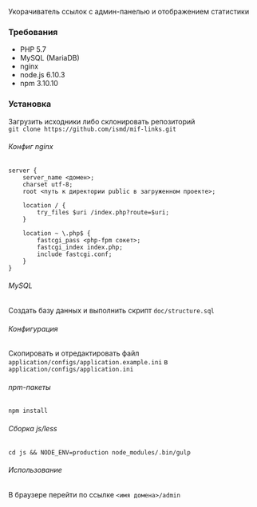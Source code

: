 Укорачиватель ссылок с админ-панелью и отображением статистики

### Требования
- PHP 5.7
- MySQL (MariaDB)
- nginx
- node.js 6.10.3
- npm 3.10.10

### Установка
Загрузить исходники либо склонировать репозиторий  
`git clone https://github.com/ismd/mif-links.git`
###### Конфиг nginx
```
server {
    server_name <домен>;
    charset utf-8;
    root <путь к директории public в загруженном проекте>;

    location / {
        try_files $uri /index.php?route=$uri;
    }

    location ~ \.php$ {
        fastcgi_pass <php-fpm сокет>;
        fastcgi_index index.php;
        include fastcgi.conf;
    }
}
```
###### MySQL
Создать базу данных и выполнить скрипт `doc/structure.sql`
###### Конфигурация
Скопировать и отредактировать файл `application/configs/application.example.ini` в `application/configs/application.ini`
###### npm-пакеты
`npm install`
###### Сборка js/less
`cd js && NODE_ENV=production node_modules/.bin/gulp`
###### Использование
В браузере перейти по ссылке `<имя домена>/admin`

